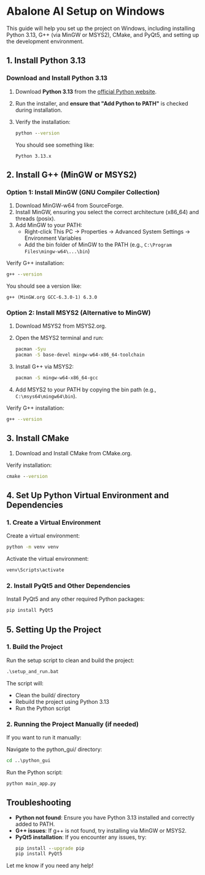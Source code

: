 # Abalone AI Setup on Windows

This guide will help you set up the project on Windows, including installing Python 3.13, G++ (via MinGW or MSYS2), CMake, and PyQt5, and setting up the development environment.

## 1. Install Python 3.13

### Download and Install Python 3.13
1. Download **Python 3.13** from the [official Python website](https://www.python.org/downloads/release/python-3130/).
2. Run the installer, and **ensure that "Add Python to PATH"** is checked during installation.
3. Verify the installation:

   ```cmd
   python --version
   ```

   You should see something like:
   ```
   Python 3.13.x
   ```

## 2. Install G++ (MinGW or MSYS2)

### Option 1: Install MinGW (GNU Compiler Collection)
1. Download MinGW-w64 from SourceForge.
2. Install MinGW, ensuring you select the correct architecture (x86_64) and threads (posix).
3. Add MinGW to your PATH:
   - Right-click This PC → Properties → Advanced System Settings → Environment Variables
   - Add the bin folder of MinGW to the PATH (e.g., `C:\Program Files\mingw-w64\...\bin`)

Verify G++ installation:

```cmd
g++ --version
```

You should see a version like:
```
g++ (MinGW.org GCC-6.3.0-1) 6.3.0
```

### Option 2: Install MSYS2 (Alternative to MinGW)
1. Download MSYS2 from MSYS2.org.
2. Open the MSYS2 terminal and run:

   ```bash
   pacman -Syu
   pacman -S base-devel mingw-w64-x86_64-toolchain
   ```

3. Install G++ via MSYS2:

   ```bash
   pacman -S mingw-w64-x86_64-gcc
   ```

4. Add MSYS2 to your PATH by copying the bin path (e.g., `C:\msys64\mingw64\bin`).

Verify G++ installation:

```bash
g++ --version
```

## 3. Install CMake
1. Download and Install CMake from CMake.org.

Verify installation:

```cmd
cmake --version
```

## 4. Set Up Python Virtual Environment and Dependencies

### 1. Create a Virtual Environment
Create a virtual environment:

```cmd
python -m venv venv
```

Activate the virtual environment:

```cmd
venv\Scripts\activate
```

### 2. Install PyQt5 and Other Dependencies
Install PyQt5 and any other required Python packages:

```cmd
pip install PyQt5
```

## 5. Setting Up the Project

### 1. Build the Project
Run the setup script to clean and build the project:

```cmd
.\setup_and_run.bat
```

The script will:
- Clean the build/ directory
- Rebuild the project using Python 3.13
- Run the Python script

### 2. Running the Project Manually (if needed)
If you want to run it manually:

Navigate to the python_gui/ directory:

```cmd
cd ..\python_gui
```

Run the Python script:

```cmd
python main_app.py
```

## Troubleshooting
- **Python not found**: Ensure you have Python 3.13 installed and correctly added to PATH.
- **G++ issues**: If g++ is not found, try installing via MinGW or MSYS2.
- **PyQt5 installation**: If you encounter any issues, try:
  ```cmd
  pip install --upgrade pip
  pip install PyQt5
  ```

Let me know if you need any help!
